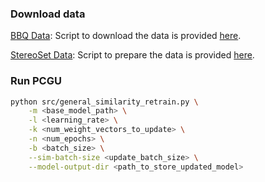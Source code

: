 ### Download data
[BBQ Data](https://github.com/nyu-mll/BBQ/tree/main/data): Script to download the data is provided [here](download_bbq.sh).

[StereoSet Data](https://github.com/moinnadeem/StereoSet/tree/master/data): Script to prepare the data is provided [here](data/prepare_ss.py).

### Run PCGU
```bash
python src/general_similarity_retrain.py \
    -m <base_model_path> \
    -l <learning_rate> \
    -k <num_weight_vectors_to_update> \
    -n <num_epochs> \
    -b <batch_size> \
    --sim-batch-size <update_batch_size> \
    --model-output-dir <path_to_store_updated_model>
```
